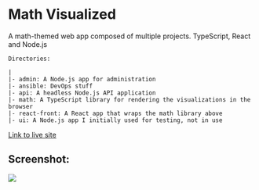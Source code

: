# Math Visualized

A math-themed web app composed of multiple projects. TypeScript, React and Node.js

```text
Directories:

|
|- admin: A Node.js app for administration
|- ansible: DevOps stuff
|- api: A headless Node.js API application
|- math: A TypeScript library for rendering the visualizations in the browser
|- react-front: A React app that wraps the math library above
|- ui: A Node.js app I initially used for testing, not in use
```

[Link to live site](https://www.mkkekkonen.fi/math/)

## Screenshot:

<img src="https://mkkekkonen.github.io/mathvisualized.png" />
